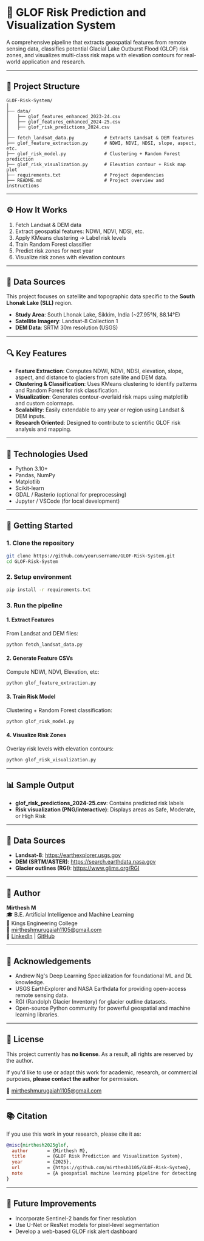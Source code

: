 # 🌊 GLOF Risk Prediction and Visualization System

A comprehensive pipeline that extracts geospatial features from remote sensing data, classifies potential Glacial Lake Outburst Flood (GLOF) risk zones, and visualizes multi-class risk maps with elevation contours for real-world application and research.

---

## 📁 Project Structure

```
GLOF-Risk-System/
│
├── data/
│   ├── glof_features_enhanced_2023-24.csv
│   ├── glof_features_enhanced_2024-25.csv
│   ├── glof_risk_predictions_2024.csv
│
├── fetch_landsat_data.py           # Extracts Landsat & DEM features
├── glof_feature_extraction.py      # NDWI, NDVI, NDSI, slope, aspect, etc.
├── glof_risk_model.py              # Clustering + Random Forest prediction
├── glof_risk_visualization.py      # Elevation contour + Risk map plot
├── requirements.txt                # Project dependencies
├── README.md                       # Project overview and instructions
```

---

## ⚙️ How It Works

1. Fetch Landsat & DEM data
2. Extract geospatial features: NDWI, NDVI, NDSI, etc.
3. Apply KMeans clustering → Label risk levels
4. Train Random Forest classifier
5. Predict risk zones for next year
6. Visualize risk zones with elevation contours

---

## 📂 Data Sources

This project focuses on satellite and topographic data specific to the **South Lhonak Lake (SLL)** region.

- **Study Area**: South Lhonak Lake, Sikkim, India (~27.95°N, 88.14°E)
- **Satellite Imagery**: Landsat-8 Collection 1
- **DEM Data**: SRTM 30m resolution (USGS)

---

## 🔍 Key Features

- **Feature Extraction**: Computes NDWI, NDVI, NDSI, elevation, slope, aspect, and distance to glaciers from satellite and DEM data.
- **Clustering & Classification**: Uses KMeans clustering to identify patterns and Random Forest for risk classification.
- **Visualization**: Generates contour-overlaid risk maps using matplotlib and custom colormaps.
- **Scalability**: Easily extendable to any year or region using Landsat & DEM inputs.
- **Research Oriented**: Designed to contribute to scientific GLOF risk analysis and mapping.

---

## 🧪 Technologies Used

- Python 3.10+
- Pandas, NumPy
- Matplotlib
- Scikit-learn
- GDAL / Rasterio (optional for preprocessing)
- Jupyter / VSCode (for local development)

---

## 🚀 Getting Started

### 1. Clone the repository

```bash
git clone https://github.com/yourusername/GLOF-Risk-System.git
cd GLOF-Risk-System
```

### 2. Setup environment

```bash
pip install -r requirements.txt
```

### 3. Run the pipeline
#### 1. Extract Features
From Landsat and DEM files:
```bash
python fetch_landsat_data.py
```

#### 2. Generate Feature CSVs
Compute NDWI, NDVI, Elevation, etc:
```bash
python glof_feature_extraction.py
```

#### 3. Train Risk Model
Clustering + Random Forest classification:
```bash
python glof_risk_model.py
```

#### 4. Visualize Risk Zones
Overlay risk levels with elevation contours:
```bash
python glof_risk_visualization.py
```

---

## 📊 Sample Output

 - **glof_risk_predictions_2024-25.csv**: Contains predicted risk labels
 - **Risk visualization (PNG/interactive)**: Displays areas as Safe, Moderate, or High Risk

---

## 📂 Data Sources

 - **Landsat-8**: https://earthexplorer.usgs.gov
 - **DEM (SRTM/ASTER)**: https://search.earthdata.nasa.gov
 - **Glacier outlines (RGI)**: https://www.glims.org/RGI

---

## 👤 Author

**Mirthesh M**  
🎓 B.E. Artificial Intelligence and Machine Learning  
🏫 Kings Engineering College  
📧 [mirtheshmurugaiah1105@gmail.com](mailto:mirtheshmurugaiah1105@gmail.com)  
🔗 [LinkedIn](https://www.linkedin.com/in/mirthesh-m-083971294) | [GitHub](https://github.com/mirthesh1105)

---

## 🙏 Acknowledgements
 - Andrew Ng's Deep Learning Specialization for foundational ML and DL knowledge.
 - USGS EarthExplorer and NASA Earthdata for providing open-access remote sensing data.
 - RGI (Randolph Glacier Inventory) for glacier outline datasets.
 - Open-source Python community for powerful geospatial and machine learning libraries.

---

## 📄 License

This project currently has **no license**. As a result, all rights are reserved by the author.

If you'd like to use or adapt this work for academic, research, or commercial purposes, **please contact the author** for permission.

📧 [mirtheshmurugaiah1105@gmail.com](mailto:mirtheshmurugaiah1105@gmail.com)


---

## 📚 Citation

If you use this work in your research, please cite it as:

```bibtex
@misc{mirthesh2025glof,
  author       = {Mirthesh M},
  title        = {GLOF Risk Prediction and Visualization System},
  year         = {2025},
  url          = {https://github.com/mirthesh1105/GLOF-Risk-System},
  note         = {A geospatial machine learning pipeline for detecting and visualizing glacial lake outburst flood (GLOF) risks using Landsat, DEM, and Random Forest classification.}
}
```

---

## 🧠 Future Improvements
 - Incorporate Sentinel-2 bands for finer resolution
 - Use U-Net or ResNet models for pixel-level segmentation
 - Develop a web-based GLOF risk alert dashboard